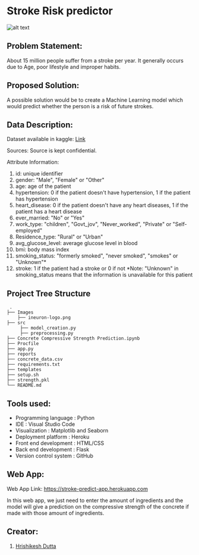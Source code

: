 # Stroke Risk predictor

![alt text](https://els-jbs-prod-cdn.jbs.elsevierhealth.com/cms/attachment/6c1a730a-9ceb-4bf7-a77e-19f55abf1227/fx1_lrg.jpg)


## Problem Statement:

About 15 million people suffer from a stroke per year. It generally occurs due to Age, poor lifestyle and improper habits. 

## Proposed Solution:

A possible solution would be to create a Machine Learning model which would predict whether the person is a risk of future strokes.  

## Data Description:

Dataset available in kaggle: [Link](https://www.kaggle.com/fedesoriano/stroke-prediction-dataset)

Sources:
Source is kept confidential.

Attribute Information:
1) id: unique identifier
2) gender: "Male", "Female" or "Other"
3) age: age of the patient
4) hypertension: 0 if the patient doesn't have hypertension, 1 if the patient has hypertension
5) heart_disease: 0 if the patient doesn't have any heart diseases, 1 if the patient has a heart disease
6) ever_married: "No" or "Yes"
7) work_type: "children", "Govt_jov", "Never_worked", "Private" or "Self-employed"
8) Residence_type: "Rural" or "Urban"
9) avg_glucose_level: average glucose level in blood
10) bmi: body mass index
11) smoking_status: "formerly smoked", "never smoked", "smokes" or "Unknown"*
12) stroke: 1 if the patient had a stroke or 0 if not
*Note: "Unknown" in smoking_status means that the information is unavailable for this patient

## Project Tree Structure
```
 .
├── Images
    ├── ineuron-logo.png
├── src
     ├── model_creation.py
     ├── preprocessing.py
├── Concrete Compressive Strength Prediction.ipynb
├── Procfile
├── app.py
├── reports
├── concrete_data.csv
├── requirements.txt
├── templates
├── setup.sh
├── strength.pkl
└── README.md
```

## Tools used:

- Programming language : Python
- IDE : Visual Studio Code
- Visualization : Matplotlib and Seaborn
- Deployment platform : Heroku
- Front end development : HTML/CSS
- Back end development : Flask
- Version control system : GitHub

## Web App:

Web App Link: https://stroke-predict-app.herokuapp.com

In this web app, we just need to enter the amount of ingredients and the model will give a prediction on the compressive strength of the concrete if made with those amount of ingredients.

## Creator:

1. [Hrishikesh Dutta](https://www.linkedin.com/in/hrishikesh-dutta-6776321a0)


